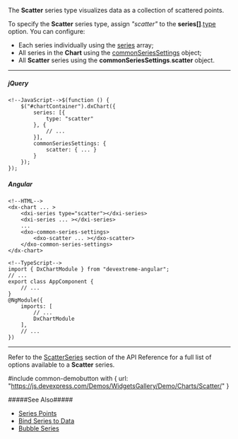 The **Scatter** series type visualizes data as a collection of scattered points.

<div class="simulator-desktop-container" data-view="/Content/Applications/19_1/DataVisualization/Guides/ChartSeriesTypes/scatter.html, /Content/Applications/19_1/DataVisualization/Guides/ChartSeriesTypes/scatter.js"></div>

To specify the **Scatter** series type, assign *"scatter"* to the **series[]**.[type](/api-reference/20%20Data%20Visualization%20Widgets/dxChart/5%20Series%20Types/ChartSeries/type.md '/Documentation/ApiReference/Data_Visualization_Widgets/dxChart/Configuration/series/#type') option. You can configure:

- Each series individually using the [series](/api-reference/20%20Data%20Visualization%20Widgets/dxChart/1%20Configuration/series '/Documentation/ApiReference/Data_Visualization_Widgets/dxChart/Configuration/series/') array;
- All series in the **Chart** using the [commonSeriesSettings](/api-reference/20%20Data%20Visualization%20Widgets/dxChart/1%20Configuration/commonSeriesSettings '/Documentation/ApiReference/Data_Visualization_Widgets/dxChart/Configuration/commonSeriesSettings/') object;
- All **Scatter** series using the **commonSeriesSettings**.**scatter** object.

<!---->

---
##### jQuery

    <!--JavaScript-->$(function () {
        $("#chartContainer").dxChart({
            series: [{
                type: "scatter"
            }, {
                // ...
            }],
            commonSeriesSettings: {
                scatter: { ... }
            }
        });
    });

##### Angular

    <!--HTML-->
    <dx-chart ... >
        <dxi-series type="scatter"></dxi-series>
        <dxi-series ... ></dxi-series>
        ...
        <dxo-common-series-settings>
            <dxo-scatter ... ></dxo-scatter>
        </dxo-common-series-settings>
    </dx-chart>

    <!--TypeScript-->
    import { DxChartModule } from "devextreme-angular";
    // ...
    export class AppComponent {
        // ...
    }
    @NgModule({
        imports: [
            // ...
            DxChartModule
        ],
        // ...
    })

---

Refer to the [ScatterSeries](/api-reference/20%20Data%20Visualization%20Widgets/dxChart/5%20Series%20Types/ScatterSeries '/Documentation/ApiReference/Data_Visualization_Widgets/dxChart/Series_Types/ScatterSeries/') section of the API Reference for a full list of options available to a **Scatter** series.

#include common-demobutton with {
    url: "https://js.devexpress.com/Demos/WidgetsGallery/Demo/Charts/Scatter/"
}

#####See Also#####
- [Series Points](/concepts/05%20Widgets/Chart/14%20Series%20Points/00%20Overview.md '/Documentation/Guide/Widgets/Chart/Series_Points/Overview/')
- [Bind Series to Data](/concepts/05%20Widgets/Chart/03%20Data%20Binding/23%20Bind%20Series%20to%20Data '/Documentation/Guide/Widgets/Chart/Data_Binding/Bind_Series_to_Data/')
- [Bubble Series](/concepts/05%20Widgets/Chart/11%20Series%20Types/50%20Bubble%20Series.md '/Documentation/Guide/Widgets/Chart/Series_Types/Bubble_Series/')